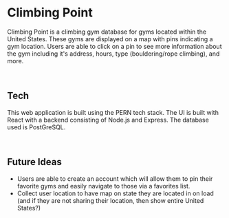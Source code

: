 # Climbing Point
Climbing Point is a climbing gym database for gyms located within the United States. These gyms are displayed on a map with pins indicating a gym location. Users are able to click on a pin to see more information about the gym including it's address, hours, type (bouldering/rope climbing), and more.

<br>

## Tech
This web application is built using the PERN tech stack. The UI is built with React with a backend consisting of Node.js and Express. The database used is PostGreSQL.

<br>

## Future Ideas
- Users are able to create an account which will allow them to pin their favorite gyms and easily navigate to those via a favorites list.
- Collect user location to have map on state they are located in on load (and if they are not sharing their location, then show entire United States?)